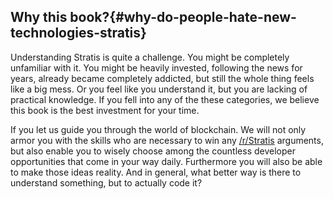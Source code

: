 ## Why this book?{#why-do-people-hate-new-technologies-stratis}

Understanding Stratis is quite a challenge. You might be completely unfamiliar with it. You might be heavily invested, following the news for years, already became completely addicted, but still the whole thing feels like a big mess. Or you feel like you understand it, but you are lacking of practical knowledge. If you fell into any of the these categories, we believe this book is the best investment for your time.  

If you let us guide you through the world of blockchain. We will not only armor you with the skills who are necessary to win any [/r/Stratis](http://www.reddit.com/r/Stratis/) arguments, but also enable you to wisely choose among the countless developer opportunities that come in your way daily. Furthermore you will also be able to make those ideas reality. And in general, what better way is there to understand something, but to actually code it?  

